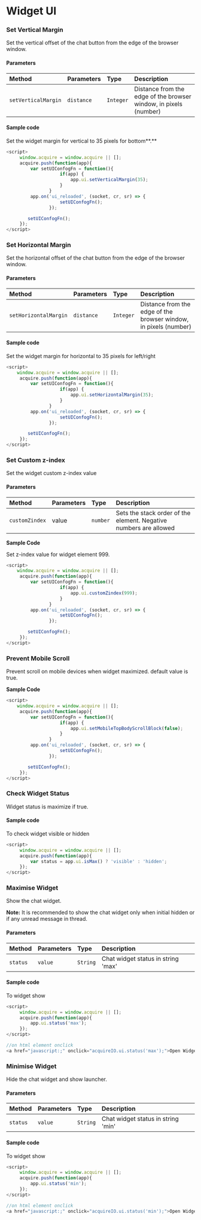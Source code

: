 # Widget UI

### Set Vertical Margin

Set the vertical offset of the chat button from the edge of the browser window.

#### **Parameters**

| Method | Parameters | Type | Description |
| :--- | :--- | :--- | :--- |
| `setVerticalMargin` | `distance` | `Integer` | Distance from the edge of the browser window, in pixels \(number\) |

#### **Sample code**

Set the widget margin for vertical to 35 pixels for bottom**.**

```javascript
<script>
     window.acquire = window.acquire || [];
     acquire.push(function(app){
         var setUIConfogFn = function(){
                    if(app) {
                        app.ui.setVerticalMargin(35);
                    }
                }
         app.on('ui_reloaded', (socket, cr, sr) => {
                    setUIConfogFn();
                });

        setUIConfogFn();
     });
</script>
```

### Set Horizontal Margin

Set the horizontal offset of the chat button from the edge of the browser window.

#### **Parameters**

|  Method | Parameters | Type | Description |
| :--- | :--- | :--- | :--- |
| `setHorizontalMargin` | `distance` | `Integer` |  Distance from the edge of the browser window, in pixels \(number\) |

#### **Sample code**

Set the widget margin for horizontal to 35 pixels for left/right

```javascript
<script>
    window.acquire = window.acquire || [];
     acquire.push(function(app){
         var setUIConfogFn = function(){
                    if(app) {
                        app.ui.setHorizontalMargin(35);
                    }
                }
         app.on('ui_reloaded', (socket, cr, sr) => {
                    setUIConfogFn();
                });

        setUIConfogFn();
     });
</script>
```

### Set Custom z-index

Set the widget custom z-index value

#### **Parameters**

| **Method** | Parameters | Type | Description |
| :--- | :--- | :--- | :--- |
| `customZindex` | value | `number` | Sets the stack order of the element. Negative numbers are allowed |

**Sample Code**

Set z-index value for widget element 999.

```javascript
<script>
    window.acquire = window.acquire || [];
     acquire.push(function(app){
         var setUIConfogFn = function(){
                    if(app) {
                        app.ui.customZindex(999);
                    }
                }
         app.on('ui_reloaded', (socket, cr, sr) => {
                    setUIConfogFn();
                });

        setUIConfogFn();
     });
</script>
```

### Prevent Mobile Scroll

Prevent scroll on mobile devices when widget maximized. default value is true.

**Sample Code**

```javascript
<script>
    window.acquire = window.acquire || [];
     acquire.push(function(app){
         var setUIConfogFn = function(){
                    if(app) {
                        app.ui.setMobileTopBodyScrollBlock(false);
                    }
                }
         app.on('ui_reloaded', (socket, cr, sr) => {
                    setUIConfogFn();
                });

        setUIConfogFn();
     });
</script>
```

### Check Widget Status

Widget status is maximize if true.

#### **Sample code**

To check widget visible or hidden

```javascript
<script>
     window.acquire = window.acquire || [];
     acquire.push(function(app){
         var status = app.ui.isMax() ? 'visible' : 'hidden';
     });
</script>
```

### Maximise Widget

Show the chat widget.

**Note:**  It is recommended to show the chat widget only when initial hidden or if any unread message in thread.

#### **Parameters**

|  Method |  Parameters |  Type |  Description |
| :--- | :--- | :--- | :--- |
|  `status` |  `value` |  `String` |  Chat widget status in string 'max' |

#### **Sample code**

To widget show

```javascript
<script>
     window.acquire = window.acquire || [];
     acquire.push(function(app){
         app.ui.status('max');
     });
</script>

//on html element onclick
<a href="javascript:;" onclick="acquireIO.ui.status('max');">Open Widget</a>
```

### Minimise Widget

Hide the chat widget and show launcher.

#### **Parameters**

| Method |  Parameters |  Type |  Description |
| :--- | :--- | :--- | :--- |
|  `status` |  `value` |  `String` |   Chat widget status in string 'min' |

#### **Sample code**

To widget show

```javascript
<script>
     window.acquire = window.acquire || [];
     acquire.push(function(app){
         app.ui.status('min');
     });
</script>

//on html element onclick
<a href="javascript:;" onclick="acquireIO.ui.status('min');">Open Widget</a>
```



